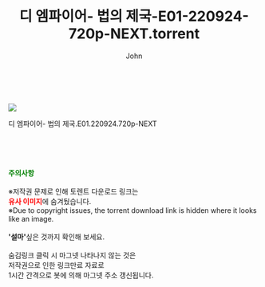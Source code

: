 ﻿---
layout: post
title:  "    디 엠파이어- 법의 제국-E01-220924-720p-NEXT.torrent"
author: John
categories: [ 드라마 ]
tags: [  ]
image: https://torrentrj55.com/uploadfile/full/09cfc2f96b5107e09c6a6536ee6a3e7083c85a3d.jpg 
description: "    디 엠파이어- 법의 제국-E01-220924-720p-NEXT torrent 정보 공유"
toc: true
toc_sticky: true
---

<br>
<p><img src="https://torrentrj55.com/uploadfile/full/09cfc2f96b5107e09c6a6536ee6a3e7083c85a3d.jpg"/></p>
 디 엠파이어- 법의 제국.E01.220924.720p-NEXT  
    
<br><br><br>
<p data-ke-size="size16"><b><span style="color: green;">주의사항</span></b><br /><br />※저작권 문제로 인해 토렌트 다운로드 링크는<br /><b><span style="color: red;">유사 이미지</span></b>에 숨겨뒀습니다.<br />※Due to copyright issues, the torrent download link is hidden where it looks like an image.<br /><br /><b>'설마'</b>싶은 것까지 확인해 보세요.<br /><br />숨김링크 클릭 시 마그넷 나타나지 않는 것은<br />저작권으로 인한 링크만료 자료로<br />1시간 간격으로 봇에 의해 마그넷 주소 갱신됩니다.</p>
